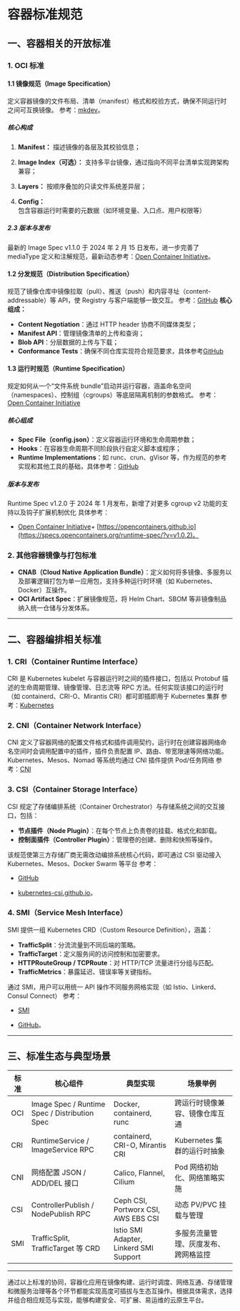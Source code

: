# 容器标准规范

## 一、容器相关的开放标准

### 1. OCI 标准

#### 1.1 镜像规范（Image Specification）

定义容器镜像的文件布局、清单（manifest）格式和校验方式，确保不同运行时之间可互换镜像。
参考：[mkdev](https://mkdev.me/posts/what-is-open-container-initiative-oci-build-spec-runtime-spec-image-spec-and-more)。

##### 核心构成

1. **Manifest：** 描述镜像的各层及其校验信息；

2. **Image Index（可选）：** 支持多平台镜像，通过指向不同平台清单实现跨架构兼容；

3. **Layers：** 按顺序叠加的只读文件系统差异层；

4. **Config：** 包含容器运行时需要的元数据（如环境变量、入口点、用户权限等）

##### 2.3 版本与发布

最新的 Image Spec v1.1.0 于 2024 年 2 月 15 日发布，进一步完善了 mediaType 定义和注解规范，最新动态参考：[Open Container Initiative](https://opencontainers.org/)。

#### 1.2 分发规范（Distribution Specification）

规范了镜像仓库中镜像拉取（pull）、推送（push）和内容寻址（content-addressable）等 API，使 Registry 与客户端能够一致交互。
参考：[GitHub](https://github.com/opencontainers/image-spec)
**核心组成：**

+ **Content Negotiation**：通过 HTTP header 协商不同媒体类型；
+ **Manifest API**：管理镜像清单的上传和查询；
+ **Blob API**：分层数据的上传与下载；
+ **Conformance Tests**：确保不同仓库实现符合规范要求，具体参考[GitHub](https://github.com/opencontainers/distribution-spec)

#### 1.3 运行时规范（Runtime Specification）

规定如何从一个“文件系统 bundle”启动并运行容器，涵盖命名空间（namespaces）、控制组（cgroups）等底层隔离机制的参数格式。
参考：[Open Container Initiative](https://opencontainers.org/)

##### 核心组成

+ **Spec File（config.json）**：定义容器运行环境和生命周期参数；
+ **Hooks**：在容器生命周期不同阶段执行自定义脚本或程序；
+ **Runtime Implementations**：如 runc、crun、gVisor 等，作为规范的参考实现和其他工具的基础，具体参考：[GitHub](https://github.com/opencontainers/runtime-spec)

##### 版本与发布

Runtime Spec v1.2.0 于 2024 年 1 月发布，新增了对更多 cgroup v2 功能的支持以及钩子扩展机制优化
具体参考：

+ [Open Container Initiative](https://opencontainers.org/)+ [https://opencontainers.github.io](https://specs.opencontainers.org/runtime-spec/?v=v1.0.2)。

### 2. 其他容器镜像与打包标准

+ **CNAB（Cloud Native Application Bundle）**：定义如何将多镜像、多服务以及部署逻辑打包为单一应用包，支持多种运行时环境（如 Kubernetes、Docker）互操作。
+ **OCI Artifact Spec**：扩展镜像规范，将 Helm Chart、SBOM 等非镜像制品纳入统一仓储与分发体系。

---

## 二、容器编排相关标准

### 1. CRI（Container Runtime Interface）

CRI 是 Kubernetes kubelet 与容器运行时之间的插件接口，包括以 Protobuf 描述的生命周期管理、镜像管理、日志流等 RPC 方法。任何实现该接口的运行时（如 containerd、CRI-O、Mirantis CRI）都可即插即用于 Kubernetes 集群
参考：[Kubernetes](https://kubernetes.io/docs/concepts/architecture/cri/)

### 2. CNI（Container Network Interface）

CNI 定义了容器网络的配置文件格式和插件调用契约，运行时在创建容器网络命名空间时会调用配置中的插件，插件负责配置 IP、路由、带宽限速等网络功能。Kubernetes、Mesos、Nomad 等系统均通过 CNI 插件提供 Pod/任务网络
参考：[CNI](https://www.cni.dev/docs/spec/)

### 3. CSI（Container Storage Interface）

CSI 规定了存储编排系统（Container Orchestrator）与存储系统之间的交互接口，包括：

+ **节点插件（Node Plugin）**：在每个节点上负责卷的挂载、格式化和卸载。
+ **控制面插件（Controller Plugin）**：管理卷的创建、删除和快照等操作。

该规范使第三方存储厂商无需改动编排系统核心代码，即可通过 CSI 驱动接入 Kubernetes、Mesos、Docker Swarm 等平台
参考：

+ [GitHub](https://github.com/container-storage-interface/spec)
  
+ [kubernetes-csi.github.io](https://kubernetes-csi.github.io/docs/)。

### 4. SMI（Service Mesh Interface）

SMI 提供一组 Kubernetes CRD（Custom Resource Definition），涵盖：

+ **TrafficSplit**：分流流量到不同后端的策略。
+ **TrafficTarget**：定义服务间的访问控制和加密要求。
+ **HTTPRouteGroup / TCPRoute**：对 HTTP/TCP 流量进行分组与匹配。
+ **TrafficMetrics**：暴露延迟、错误率等关键指标。

通过 SMI，用户可以用统一 API 操作不同服务网格实现（如 Istio、Linkerd、Consul Connect）
参考：

+ [SMI](https://smi-spec.io/)

+ [GitHub](https://github.com/servicemeshinterface/smi-spec)。

---

## 三、标准生态与典型场景

| 标准 | 核心组件 | 典型实现 | 场景举例 |
| --- | --- | --- | --- |
| OCI | Image Spec / Runtime Spec / Distribution Spec | Docker, containerd, runc | 跨运行时镜像兼容、镜像仓库互通 |
| CRI | RuntimeService / ImageService RPC | containerd, CRI-O, Mirantis CRI | Kubernetes 集群的运行时抽象 |
| CNI | 网络配置 JSON / ADD/DEL 接口 | Calico, Flannel, Cilium | Pod 网络初始化、网络策略实施 |
| CSI | ControllerPublish / NodePublish RPC | Ceph CSI, Portworx CSI, AWS EBS CSI | 动态 PV/PVC 挂载与管理 |
| SMI | TrafficSplit, TrafficTarget 等 CRD | Istio SMI Adapter, Linkerd SMI Support | 多服务流量管理、灰度发布、跨网格监控 |

---

通过以上标准的协同，容器化应用在镜像构建、运行时调度、网络互通、存储管理和微服务治理等各个环节都能实现高度可插拔与生态互操作。根据具体需求，选择并组合相应规范与实现，能够构建安全、可扩展、易运维的云原生平台。
